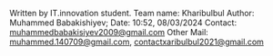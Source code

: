 Written by IT.innovation student.
Team name: Kharibulbul
Author: Muhammed Babakishiyev;
Date: 10:52, 08/03/2024
Contact: muhammedbabakisiyev2009@gmail.com
Other Mail: muhammed.140709@gmail.com, contactxaribulbul2021@gmail.com
